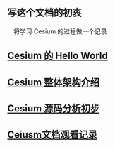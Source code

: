 
## 写这个文档的初衷
&emsp;将学习 Cesium 的过程做一个记录
## [Cesium 的 Hello World](cesium_summary/Cesium_start.md)

## [Cesium 整体架构介绍](cesium_summary/Cesium_architecture.md)

## [Cesium 源码分析初步](cesium_miniature/0_TO_1_about/index.md)
<!-- ## [Cesium 源码分析初步](Cesiumm_sourceCode_analyse.md) -->

## [Ceiusm文档观看记录](cesium_tutorial/cesium_chineseSite/index.md)
